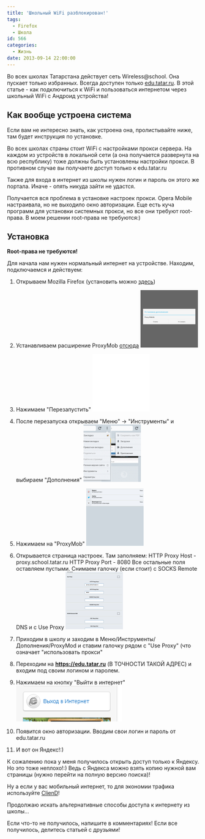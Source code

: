 ```yaml
---
title: 'Школьный WiFi разблокирован!'
tags:
  - Firefox
  - Школа
id: 566
categories:
  - Жизнь
date: 2013-09-14 22:00:00
---
```


Во всех школах Татарстана действует сеть Wireless@school. Она пускает только избранных. Всегда доступен только [edu.tatar.ru](http://edu.tatar.ru). В этой статье - как подключиться к WiFi и пользоваться интернетом через школьный WiFi с Андроид устройства!
<!--more-->

## Как вообще устроена система

Если вам не интересно знать, как устроена она, пролистывайте ниже, там будет инструкция по установке.

Во всех школах страны стоит WiFi с настройками прокси сервера. На каждом из устройств в локальной сети (а она получается развернута на всю республику) тоже должны быть установлены настройки прокси. В противном случае вы получаете доступ только к edu.tatar.ru

Также для входа в интернет из школы нужен логин и пароль он этого же портала. Иначе - опять никуда зайти не удастся. 

Получается вся проблема в установке настроек прокси. Opera Mobile настраивала, но не выходило окно авторизации. Еще есть куча программ для установки системных прокси, но все они требуют root-права. В моем решении root-права не требуются:)

## Установка

**Root-права не требуются!**

Для начала нам нужен нормальный интернет на устройстве. Находим, подключаемся и действуем:

1.  Открываем Mozilla Firefox (установить можно [здесь](https://play.google.com/store/apps/details?id=org.mozilla.firefox))
2.  Устанавливаем расширение ProxyMob [отсюда](http://yadi.sk/d/2P3p7tpU9GS6r)
[![](/content/2013/09/Screenshot_2013-09-14-22-03-22-150x150.png)](/content/2013/09/Screenshot_2013-09-14-22-03-22.png)
3.  Нажимаем "Перезапустить"
[![](/content/2013/09/Screenshot_2013-09-14-22-08-18-150x150.png)](/content/2013/09/Screenshot_2013-09-14-22-08-18.png)
4.  После перезапуска открываем "Меню" -> "Инструменты" и выбираем "Дополнения"
[![](/content/2013/09/Screenshot_2013-09-14-22-09-41-150x150.png)](/content/2013/09/Screenshot_2013-09-14-22-09-41.png)
5.  Нажимаем на "ProxyMob"
[![](/content/2013/09/Screenshot_2013-09-14-22-10-18-150x150.png)](/content/2013/09/Screenshot_2013-09-14-22-10-18.png)
6.  Открывается страница настроек. Там заполняем:
HTTP Proxy Host - proxy.school.tatar.ru
HTTP Proxy Port - 8080
Все остальные поля оставляем пустыми.
Снимаем галочку (если стоит) с SOCKS Remote DNS и с Use Proxy
[![](/content/2013/09/Screenshot_2013-09-14-22-15-12-150x150.png)](/content/2013/09/Screenshot_2013-09-14-22-15-12.png)

7.  Приходим в школу и заходим в Меню/Инструменты/Дополнения/ProxyMod и ставим галочку рядом с "Use Proxy" (что означает "использовать прокси"
8.  Переходим на **https://edu.tatar.ru** (В ТОЧНОСТИ ТАКОЙ АДРЕС) и входим под своим логином и паролем.
9.  Нажимаем на кнопку "Выйти в интернет"
[![](/content/2013/09/Image-000.png)](/content/2013/09/Image-000.png)

10.  Появится окно авторизации. Вводим свои логин и пароль от edu.tatar.ru
11.  И вот он Яндекс!:)

К сожалению пока у меня получилось открыть доступ только к Яндексу. Но это тоже неплохо!:) Ведь с Яндекса можно взять копию нужной вам страницы (нужно перейти на полную версию поиска)!

Ну а если у вас мобильный интернет, то для экономии трафика используйте [ClienD](http://atnartur.ru/start-proekta-cliend-ru/ "Старт проекта Cliend.ru")!

Продолжаю искать альтернативные способы доступа к интернету из школы... 

Если что-то не получилось, напишите в комментариях! Если все получилось, делитесь статьей с друзьями!